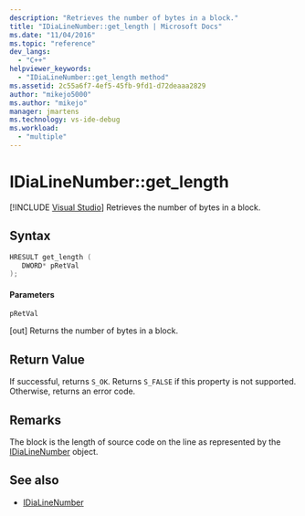 ```yaml
---
description: "Retrieves the number of bytes in a block."
title: "IDiaLineNumber::get_length | Microsoft Docs"
ms.date: "11/04/2016"
ms.topic: "reference"
dev_langs:
  - "C++"
helpviewer_keywords:
  - "IDiaLineNumber::get_length method"
ms.assetid: 2c55a6f7-4ef5-45fb-9fd1-d72deaaa2829
author: "mikejo5000"
ms.author: "mikejo"
manager: jmartens
ms.technology: vs-ide-debug
ms.workload:
  - "multiple"
---
```

# IDiaLineNumber::get_length

 [!INCLUDE [Visual Studio](~/includes/applies-to-version/vs-not-mac.md)]
Retrieves the number of bytes in a block.

## Syntax

```C++
HRESULT get_length ( 
   DWORD* pRetVal
);
```

#### Parameters
 `pRetVal`

[out] Returns the number of bytes in a block.

## Return Value
 If successful, returns `S_OK`. Returns `S_FALSE` if this property is not supported. Otherwise, returns an error code.

## Remarks
 The block is the length of source code on the line as represented by the [IDiaLineNumber](../../debugger/debug-interface-access/idialinenumber.md) object.

## See also
- [IDiaLineNumber](../../debugger/debug-interface-access/idialinenumber.md)
